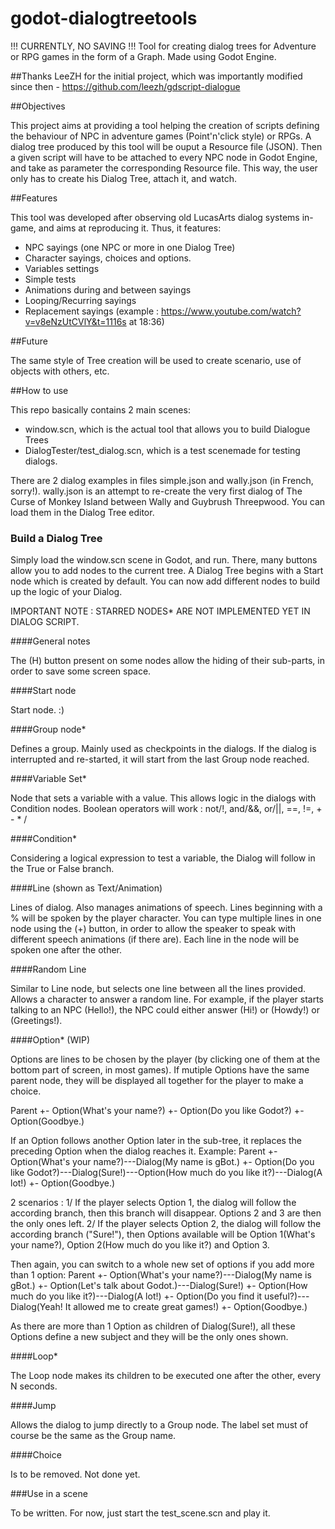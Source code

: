 # godot-dialogtreetools

!!! CURRENTLY, NO SAVING !!!
Tool for creating dialog trees for Adventure or RPG games in the form of a Graph.
Made using Godot Engine.



##Thanks
LeeZH for the initial project, which was importantly modified since then - https://github.com/leezh/gdscript-dialogue

##Objectives

This project aims at providing a tool helping the creation of scripts defining the behaviour of NPC in adventure games (Point'n'click style) or RPGs. A dialog tree produced by this tool will be ouput a Resource file (JSON). Then a given script will have to be attached to every NPC node in Godot Engine, and take as parameter the corresponding Resource file. This way, the user only has to create his Dialog Tree, attach it, and watch.

##Features

This tool was developed after observing old LucasArts dialog systems in-game, and aims at reproducing it. Thus, it features:
- NPC sayings (one NPC or more in one Dialog Tree)
- Character sayings, choices and options.
- Variables settings
- Simple tests
- Animations during and between sayings
- Looping/Recurring sayings
- Replacement sayings (example : https://www.youtube.com/watch?v=v8eNzUtCVlY&t=1116s at 18:36)

##Future

The same style of Tree creation will be used to create scenario, use of objects with others, etc.

##How to use

This repo basically contains 2 main scenes:
- window.scn, which is the actual tool that allows you to build Dialogue Trees
- DialogTester/test_dialog.scn, which is a test scenemade for testing dialogs.

There are 2 dialog examples in files simple.json and wally.json (in French, sorry!). wally.json is an attempt to re-create the very first dialog of The Curse of Monkey Island between Wally and Guybrush Threepwood. You can load them in the Dialog Tree editor.

### Build a Dialog Tree

Simply load the window.scn scene in Godot, and run.
There, many buttons allow you to add nodes to the current tree. A Dialog Tree begins with a Start node which is created by default. You can now add different nodes to build up the logic of your Dialog.

IMPORTANT NOTE : STARRED NODES* ARE NOT IMPLEMENTED YET IN DIALOG SCRIPT.

####General notes

The (H) button present on some nodes allow the hiding of their sub-parts, in order to save some screen space.

####Start node 

Start node. :)

####Group node*

Defines a group. Mainly used as checkpoints in the dialogs. If the dialog is interrupted and re-started, it will start from the last Group node reached.

####Variable Set* 

Node that sets a variable with a value. This allows logic in the dialogs with Condition nodes.
Boolean operators will work : not/!, and/&&, or/||, ==, !=, + - * /

####Condition*

Considering a logical expression to test a variable, the Dialog will follow in the True or False branch.

####Line (shown as Text/Animation)

Lines of dialog. Also manages animations of speech.
Lines beginning with a % will be spoken by the player character. 
You can type multiple lines in one node using the (+) button, in order to allow the speaker to speak with different speech animations (if there are). Each line in the node will be spoken one after the other.

####Random Line

Similar to Line node, but selects one line between all the lines provided. Allows a character to answer a random line. For example, if the player starts talking to an NPC (Hello!), the NPC could either answer (Hi!) or (Howdy!) or (Greetings!).

####Option* (WIP)

Options are lines to be chosen by the player (by clicking one of them at the bottom part of screen, in most games).
If mutiple Options have the same parent node, they will be displayed all together for the player to make a choice.

Parent
+- Option(What's your name?)
+- Option(Do you like Godot?)
+- Option(Goodbye.)

If an Option follows another Option later in the sub-tree, it replaces the preceding Option when the dialog reaches it. Example:
Parent
+- Option(What's your name?)---Dialog(My name is gBot.)
+- Option(Do you like Godot?)---Dialog(Sure!)---Option(How much do you like it?)---Dialog(A lot!)
+- Option(Goodbye.)

2 scenarios :
1/ If the player selects Option 1, the dialog will follow the according branch, then this branch will disappear. Options 2 and 3 are then the only ones left.
2/ If the player selects Option 2, the dialog will follow the according branch ("Sure!"), then Options available will be Option 1(What's your name?), Option 2(How much do you like it?) and Option 3.

Then again, you can switch to a whole new set of options if you add more than 1 option:
Parent
+- Option(What's your name?)---Dialog(My name is gBot.)
+- Option(Let's talk about Godot.)---Dialog(Sure!)
																+- Option(How much do you like it?)---Dialog(A lot!)
																+- Option(Do you find it useful?)---Dialog(Yeah! It allowed me to create great games!)
+- Option(Goodbye.)

As there are more than 1 Option as children of Dialog(Sure!), all these Options define a new subject and they will be the only ones shown.

####Loop*

The Loop node makes its children to be executed one after the other, every N seconds.

####Jump

Allows the dialog to jump directly to a Group node. The label set must of course be the same as the Group name.

####Choice 

Is to be removed. Not done yet.




###Use in a scene

To be written. 
For now, just start the test_scene.scn and play it.








